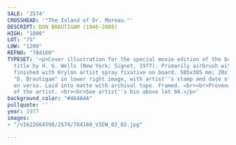 ```yaml
---
SALE: '2574'
CROSSHEAD: '"The Island of Dr. Moreau."'
DESCRIPT: DON BRAUTIGAM (1946-2008)
HIGH: "1800"
LOT: "75"
LOW: "1200"
REFNO: "784160"
TYPESET: '<p>Cover illustration for the special movie edition of the book of the same
  title by H. G. Wells (New York: Signet, 1977). Primarily airbrush with liquid acrylic
  finished with Krylon artist spray fixative on board. 505x305 mm; 20x12 inches. Signed
  "D. Brautigam" in lower right image, with artist''s stamp and date of June [19]77
  on verso. Laid into matte with archival tape. Framed. <br><br>Provenance: Estate
  of the artist. <br><br>See artist''s bio above lot 94.</p>'
background_color: "#4A4A4A"
pullquote: ''
year: 1977
images:
- "/v1622664598/2574/784160_VIEW_02_02.jpg"

---
```

